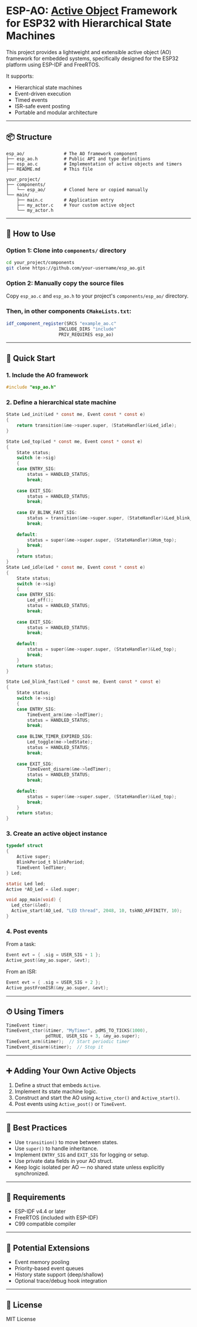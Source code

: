 # ESP-AO: [Active Object](https://www.state-machine.com/active-object) Framework for ESP32 with Hierarchical State Machines

This project provides a lightweight and extensible active object (AO) framework for embedded systems, specifically designed for the ESP32 platform using ESP-IDF and FreeRTOS.

It supports:
- Hierarchical state machines
- Event-driven execution
- Timed events
- ISR-safe event posting
- Portable and modular architecture

---

## 📦 Structure

```
esp_ao/               # The AO framework component
├── esp_ao.h          # Public API and type definitions
├── esp_ao.c          # Implementation of active objects and timers
├── README.md         # This file

your_project/
├── components/
│   └── esp_ao/       # Cloned here or copied manually
└── main/
    ├── main.c        # Application entry
    ├── my_actor.c    # Your custom active object
    └── my_actor.h
```

---

## 🚀 How to Use

### Option 1: Clone into `components/` directory

```bash
cd your_project/components
git clone https://github.com/your-username/esp_ao.git
```

### Option 2: Manually copy the source files

Copy `esp_ao.c` and `esp_ao.h` to your project's `components/esp_ao/` directory.

### Then, in other components `CMakeLists.txt`:

```cmake
idf_component_register(SRCS "example_ao.c"
                    INCLUDE_DIRS "include"
                    PRIV_REQUIRES esp_ao)
```
---

## 🧪 Quick Start

### 1. Include the AO framework

```c
#include "esp_ao.h"
```

### 2. Define a hierarchical state machine

```c
State Led_init(Led * const me, Event const * const e)
{
    return transition(&me->super.super, (StateHandler)&Led_idle);
}

State Led_top(Led * const me, Event const * const e)
{
    State status;
    switch (e->sig)
    {
    case ENTRY_SIG:
        status = HANDLED_STATUS;
        break;
    
    case EXIT_SIG:
        status = HANDLED_STATUS;
        break;
    
    case EV_BLINK_FAST_SIG:
        status = transition(&me->super.super, (StateHandler)&Led_blink_fast);
        break;
    
    default:
        status = super(&me->super.super, (StateHandler)&Hsm_top);
        break;
    }
    return status;
}
State Led_idle(Led * const me, Event const * const e)
{
    State status;
    switch (e->sig)
    {
    case ENTRY_SIG:
        Led_off();
        status = HANDLED_STATUS;
        break;
    
    case EXIT_SIG:
        status = HANDLED_STATUS;
        break;
    
    default:
        status = super(&me->super.super, (StateHandler)&Led_top);
        break;
    }
    return status;
}

State Led_blink_fast(Led * const me, Event const * const e)
{
    State status;
    switch (e->sig)
    {
    case ENTRY_SIG:
        TimeEvent_arm(&me->ledTimer);
        status = HANDLED_STATUS;
        break;
    
    case BLINK_TIMER_EXPIRED_SIG:
        Led_toggle(me->ledState);
        status = HANDLED_STATUS;
        break;
        
    case EXIT_SIG:
        TimeEvent_disarm(&me->ledTimer);
        status = HANDLED_STATUS;
        break;
    
    default:
        status = super(&me->super.super, (StateHandler)&Led_top);
        break;
    }
    return status;
}
```

### 3. Create an active object instance

```c
typedef struct
{
    Active super;
    BlinkPeriod_t blinkPeriod;
    TimeEvent ledTimer;
} Led;

static Led led;
Active *AO_Led = &led.super;

void app_main(void) {
  Led_ctor(&led);
  Active_start(AO_Led, "LED thread", 2048, 10, tskNO_AFFINITY, 10);
}
```

### 4. Post events

From a task:
```c
Event evt = { .sig = USER_SIG + 1 };
Active_post(&my_ao.super, &evt);
```

From an ISR:
```c
Event evt = { .sig = USER_SIG + 2 };
Active_postFromISR(&my_ao.super, &evt);
```

---

## ⏱ Using Timers

```c
TimeEvent timer;
TimeEvent_ctor(&timer, "MyTimer", pdMS_TO_TICKS(1000),
               pdTRUE, USER_SIG + 3, &my_ao.super);
TimeEvent_arm(&timer);  // Start periodic timer
TimeEvent_disarm(&timer);  // Stop it
```

---

## ➕ Adding Your Own Active Objects

1. Define a struct that embeds `Active`.
2. Implement its state machine logic.
3. Construct and start the AO using `Active_ctor()` and `Active_start()`.
4. Post events using `Active_post()` or `TimeEvent`.

---

## 📐 Best Practices

- Use `transition()` to move between states.
- Use `super()` to handle inheritance.
- Implement `ENTRY_SIG` and `EXIT_SIG` for logging or setup.
- Use private data fields in your AO struct.
- Keep logic isolated per AO — no shared state unless explicitly synchronized.

---

## 🔧 Requirements

- ESP-IDF v4.4 or later
- FreeRTOS (included with ESP-IDF)
- C99 compatible compiler

---

## 📌 Potential Extensions

- Event memory pooling
- Priority-based event queues
- History state support (deep/shallow)
- Optional trace/debug hook integration

---

## 📄 License

MIT License

